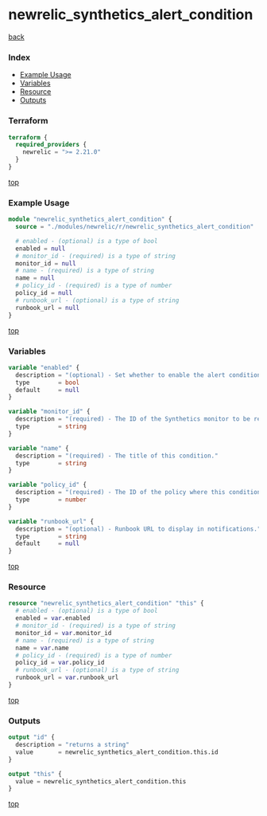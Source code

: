 # newrelic_synthetics_alert_condition

[back](../newrelic.md)

### Index

- [Example Usage](#example-usage)
- [Variables](#variables)
- [Resource](#resource)
- [Outputs](#outputs)

### Terraform

```terraform
terraform {
  required_providers {
    newrelic = ">= 2.21.0"
  }
}
```

[top](#index)

### Example Usage

```terraform
module "newrelic_synthetics_alert_condition" {
  source = "./modules/newrelic/r/newrelic_synthetics_alert_condition"

  # enabled - (optional) is a type of bool
  enabled = null
  # monitor_id - (required) is a type of string
  monitor_id = null
  # name - (required) is a type of string
  name = null
  # policy_id - (required) is a type of number
  policy_id = null
  # runbook_url - (optional) is a type of string
  runbook_url = null
}
```

[top](#index)

### Variables

```terraform
variable "enabled" {
  description = "(optional) - Set whether to enable the alert condition. Defaults to true."
  type        = bool
  default     = null
}

variable "monitor_id" {
  description = "(required) - The ID of the Synthetics monitor to be referenced in the alert condition."
  type        = string
}

variable "name" {
  description = "(required) - The title of this condition."
  type        = string
}

variable "policy_id" {
  description = "(required) - The ID of the policy where this condition should be used."
  type        = number
}

variable "runbook_url" {
  description = "(optional) - Runbook URL to display in notifications."
  type        = string
  default     = null
}
```

[top](#index)

### Resource

```terraform
resource "newrelic_synthetics_alert_condition" "this" {
  # enabled - (optional) is a type of bool
  enabled = var.enabled
  # monitor_id - (required) is a type of string
  monitor_id = var.monitor_id
  # name - (required) is a type of string
  name = var.name
  # policy_id - (required) is a type of number
  policy_id = var.policy_id
  # runbook_url - (optional) is a type of string
  runbook_url = var.runbook_url
}
```

[top](#index)

### Outputs

```terraform
output "id" {
  description = "returns a string"
  value       = newrelic_synthetics_alert_condition.this.id
}

output "this" {
  value = newrelic_synthetics_alert_condition.this
}
```

[top](#index)